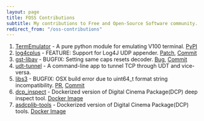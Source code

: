 ```yaml
---
layout: page
title: FOSS Contributions
subtitle: My contributions to Free and Open-Source Software community.
redirect_from: "/oss-contributions"
---
```


1. [TermEmulator](https://github.com/sivachandran/TermEmulator) - A pure python module for emulating V100 terminal. [PyPI](https://pypi.org/project/TermEmulator/)
1. [log4cplus](https://github.com/log4cplus/log4cplus) - FEATURE: Support for Log4J UDP appender. [Patch](https://sourceforge.net/p/log4cplus/mailman/message/29610399/), [Commit](https://github.com/log4cplus/log4cplus/blob/master/src/log4judpappender.cxx)
1. [gst-libav](https://gstreamer.freedesktop.org/modules/gst-libav.html) - BUGFIX: Setting same caps resets decoder. [Bug](https://bugzilla.gnome.org/show_bug.cgi?id=697548), [Commit](https://gitlab.freedesktop.org/gstreamer/gst-libav/commit/758d7bf7ea516e824a536cd6a12d45aa07e483fa)
1. [udt-tunnel](https://github.com/RealImage/udt-tunnel) - A command-line app to tunnel TCP through UDT and vice-versa.
1. [libs3](https://github.com/bji/libs3) - BUGFIX: OSX build error due to uint64_t format string incompatibility. [PR](https://github.com/bji/libs3/pull/47), [Commit](https://github.com/bji/libs3/commit/731a009ab6aa7af3fe0e2910d7d7c057f08a45cf)
1. [dcp_inspect](https://github.com/wolfgangw/backports) - Dockerized version of Digital Cinema Package(DCP) deep inspect tool. [Docker Image](https://hub.docker.com/r/qubecinema/dcp_inspect)
1. [asdcplib-tools](https://github.com/cinecert/asdcplib) - Dockerized version of Digital Cinema Package(DCP) tools. [Docker Image](https://hub.docker.com/r/qubecinema/asdcplib-tools)
